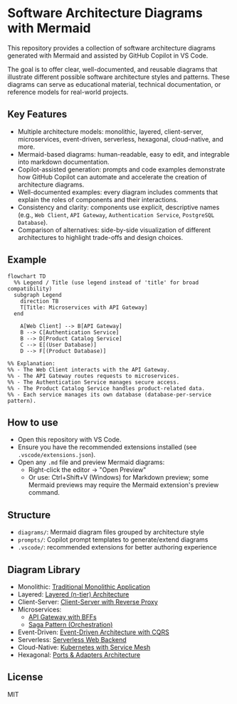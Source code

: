 # Software Architecture Diagrams with Mermaid

This repository provides a collection of software architecture diagrams generated with Mermaid and assisted by GitHub Copilot in VS Code.

The goal is to offer clear, well-documented, and reusable diagrams that illustrate different possible software architecture styles and patterns. These diagrams can serve as educational material, technical documentation, or reference models for real-world projects.

## Key Features

- Multiple architecture models: monolithic, layered, client-server, microservices, event-driven, serverless, hexagonal, cloud-native, and more.
- Mermaid-based diagrams: human-readable, easy to edit, and integrable into markdown documentation.
- Copilot-assisted generation: prompts and code examples demonstrate how GitHub Copilot can automate and accelerate the creation of architecture diagrams.
- Well-documented examples: every diagram includes comments that explain the roles of components and their interactions.
- Consistency and clarity: components use explicit, descriptive names (e.g., `Web Client`, `API Gateway`, `Authentication Service`, `PostgreSQL Database`).
- Comparison of alternatives: side-by-side visualization of different architectures to highlight trade-offs and design choices.

## Example

```mermaid
flowchart TD
  %% Legend / Title (use legend instead of 'title' for broad compatibility)
  subgraph Legend
    direction TB
    T[Title: Microservices with API Gateway]
  end

    A[Web Client] --> B[API Gateway]
    B --> C[Authentication Service]
    B --> D[Product Catalog Service]
    C --> E[(User Database)]
    D --> F[(Product Database)]

%% Explanation:
%% - The Web Client interacts with the API Gateway.
%% - The API Gateway routes requests to microservices.
%% - The Authentication Service manages secure access.
%% - The Product Catalog Service handles product-related data.
%% - Each service manages its own database (database-per-service pattern).
```

## How to use

- Open this repository with VS Code.
- Ensure you have the recommended extensions installed (see `.vscode/extensions.json`).
- Open any `.md` file and preview Mermaid diagrams:
  - Right-click the editor → "Open Preview"
  - Or use: Ctrl+Shift+V (Windows) for Markdown preview; some Mermaid previews may require the Mermaid extension's preview command.

## Structure

- `diagrams/`: Mermaid diagram files grouped by architecture style
- `prompts/`: Copilot prompt templates to generate/extend diagrams
- `.vscode/`: recommended extensions for better authoring experience

## Diagram Library

- Monolithic: [Traditional Monolithic Application](diagrams/monolith/monolithic-basic.md)
- Layered: [Layered (n-tier) Architecture](diagrams/layered/layered-architecture.md)
- Client-Server: [Client-Server with Reverse Proxy](diagrams/client-server/client-server-basic.md)
- Microservices:
  - [API Gateway with BFFs](diagrams/microservices/api-gateway-bff.md)
  - [Saga Pattern (Orchestration)](diagrams/microservices/saga-orchestration.md)
- Event-Driven: [Event-Driven Architecture with CQRS](diagrams/event-driven/event-driven-cqrs.md)
- Serverless: [Serverless Web Backend](diagrams/serverless/serverless-web-backend.md)
- Cloud-Native: [Kubernetes with Service Mesh](diagrams/cloud-native/cloud-native-k8s-istio.md)
- Hexagonal: [Ports & Adapters Architecture](diagrams/hexagonal/hexagonal-architecture.md)

## License

MIT
